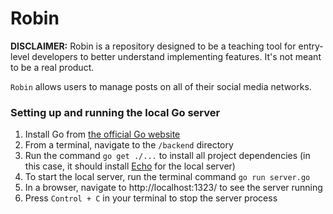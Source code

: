 # Robin
**DISCLAIMER:** Robin is a repository designed to be a teaching tool for entry-level developers to better understand implementing features.  It's not meant to be a real product.

`Robin` allows users to manage posts on all of their social media networks. 

### Setting up and running the local Go server
1) Install Go from [the official Go website](https://go.dev/)
2) From a terminal, navigate to the `/backend` directory
3) Run the command `go get ./...` to install all project dependencies (in this case, it should install [Echo](https://echo.labstack.com/guide/) for the local server)
4) To start the local server, run the terminal command `go run server.go`
5) In a browser, navigate to http://localhost:1323/ to see the server running
6) Press `Control + C` in your terminal to stop the server process